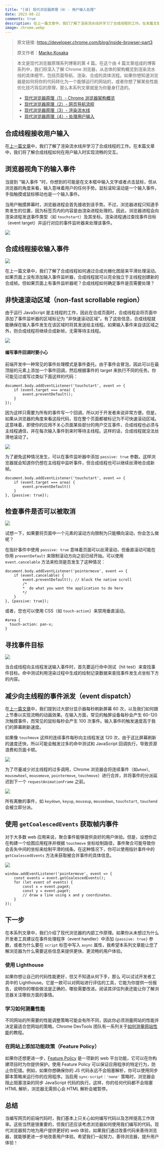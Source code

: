 ```yaml
---
title: "[译] 现代浏览器原理（4）- 用户输入处理"
date: 2023-08-22
comments: true
description: 在上一篇文章中，我们了解了渲染流水线并学习了合成线程的工作。在本篇文章中，我们将了解合成线程如何在用户输入时实现流畅的交互。
image: chrome.webp
---
```


> 原文链接: <https://developer.chrome.com/blog/inside-browser-part3>
>
> 原文作者：[Mariko Kosaka](https://developer.chrome.com/authors/kosamari/)

> 本文是现代浏览器原理系列博客的第 4 篇。在这个由 4 篇文章组成的博客系列中，我们将深入了解 Chrome 浏览器，从总体的架构概览到渲染流水线的具体细节，包括页面导航、渲染、合成的具体流程。如果你想知道浏览器是如何将你的代码转化为一个能够运行的网站的，或者你想了解某些性能优化技巧背后的原理，那么本系列文章就是为你量身打造的。
>
> - [现代浏览器原理（1）- Chrome 浏览器架构概览](https://juejin.cn/post/7269070543882027043)
> - [现代浏览器原理（2）- 网页导航流程](https://juejin.cn/post/7269225865619636259)
> - [现代浏览器原理（3）- 渲染流水线](https://juejin.cn/post/7269385060611047439)
> - [现代浏览器原理（4）- 处理用户输入](https://juejin.cn/post/7269321562683408399)

## 合成线程接收用户输入

在[上一篇文章](https://juejin.cn/post/7269385060611047439)中，我们了解了渲染流水线并学习了合成线程的工作。在本篇文章中，我们将了解合成线程如何在用户输入时实现流畅的交互。

## 浏览器视角下的输入事件

当提到 "输入事件 "时，你想到的可能是在文本框中输入文字或者点击鼠标，但从浏览器的角度来看，输入意味着用户的任何手势。鼠标滚轮滚动是一个输入事件，手指触摸或鼠标移动也是一个输入事件。

当用户触摸屏幕时，浏览器进程会首先接收到该手势。不过，浏览器进程只知道手势发生的位置，因为标签页内的内容是由渲染进程处理的。因此，浏览器进程会向渲染进程发送事件类型（如 `touchstart`）及其坐标。渲染进程通过查找事件目标（event target）并运行对应的事件监听器来处理该事件。

![](0.jpg)

## 合成线程接收输入事件

![](1.jpg)

在上一篇文章中，我们了解了合成线程如何通过合成光栅化图层来平滑处理滚动。如果页面上没有添加输入事件监听器，合成线程就可以完全独立于主线程创建新的合成帧。但如果页面上有事件监听器呢？合成线程如何确定事件是否需要处理？

## 非快速滚动区域（non-fast scrollable region）

由于运行 JavaScript 是主线程的工作，因此在合成页面时，合成线程会将页面中添加了事件监听器的区域标记为 "非快速滚动区域"。有了这些信息，合成线程就能确保在输入事件发生在该区域时将其发送给主线程。如果输入事件来自该区域之外，则合成线程将继续合成新帧，无需等待主线程。

![](2.jpg)

#### 编写事件回调时要小心

前端开发中一种常见的事件处理模式是事件委托。由于事件会冒泡，因此可以在最顶层的元素上添加一个事件回调，然后根据事件的 target 来执行不同的任务。你可能见过或写过类似下面这样的代码：

```
document.body.addEventListener('touchstart', event => {
    if (event.target === area) {
        event.preventDefault();
    }
});
```

因为这样只需要为所有的事件写一个回调，所以对于开发者来说非常方便。但是，如果从浏览器的角度来看这段代码，现在整个页面都被标记为不可快速滚动区域。这意味着，即使你的应用不关心页面某些部分的用户交互事件，合成线程也必须与主线程通信，并在每次输入事件到来时等待主线程。这样的话，合成线程就没法丝滑地滚动了。

![](3.jpg)

为了避免这种情况发生，可以在事件监听器中添加 `passive: true` 参数。这样浏览器就会知道你仍想在主线程中监听事件，但合成线程也可以继续丝滑地合成新帧。

```
document.body.addEventListener('touchstart', event => {
    if (event.target === area) {
        event.preventDefault()
    }
}, {passive: true});
```

## 检查事件是否可以被取消

![](4.jpg)

试想一下，如果要将页面中一个元素的滚动方向限制为只能横向滚动，你会怎么做呢？

在指针事件中使用 `passive: true` 意味着页面可以丝滑滚动，但垂直滚动可能在你用 `preventDefault` 来限制滚动方向之前已经开始。可以使用 `event.cancelable` 方法来检测是否发生了这种情况：

```
document.body.addEventListener('pointermove', event => {
    if (event.cancelable) {
        event.preventDefault(); // block the native scroll
        /*
        *  do what you want the application to do here
        */
    }
}, {passive: true});
```

或者，您也可以使用 CSS（如 `touch-action`）来禁用垂直滚动。

```
#area {
  touch-action: pan-x;
}
```

## 寻找事件目标

![](5.jpg)

当合成线程向主线程发送输入事件时，首先要运行命中测试（hit test）来查找事件目标。命中测试利用渲染过程中生成的绘制记录数据来查找事件发生点坐标下方的内容。

## 减少向主线程的事件派发（event dispatch）

在[上一篇文章](https://juejin.cn/post/7269385060611047439)中，我们提到过大部分显示器每秒刷新屏幕 60 次，以及我们如何跟上节奏以实现流畅的动画效果。在输入方面，常见的触屏设备每秒会产生 60-120 次触摸事件，而常见的鼠标每秒会产生 100 次事件。输入事件的触发速度高于我们的屏幕刷新速度。

如果像 `touchmove` 这样的连续事件每秒向主线程发送 120 次，由于这比屏幕刷新的速度还快，所以可能会触发过多的命中测试和 JavaScript 回调执行，导致资源浪费和页面卡顿。

![](6.jpg)

为了尽量减少对主线程的过多调用，Chrome 浏览器会将连续事件（如`wheel`, `mousewheel`, `mousemove`, `pointermove`, `touchmove`）进行合并，并将事件的分派延迟到下一个 `requestAnimationFrame` 之前。

![](7.jpg)

所有离散的事件，如 `keydown`, `keyup`, `mouseup`, `mousedown`, `touchstart`, `touchend` 会被立即分派。

## 使用 `getCoalescedEvents` 获取帧内事件

对于大多数 web 应用来说，聚合事件能够提供良好的用户体验。但是，设想你正在构建一个绘图应用程序并根据 `touchmove` 坐标绘制路径，事件聚合可能导致你会丢失中间的坐标来绘制平滑的线条。在这种情况下，你可以使用指针事件中的 `getCoalescedEvents` 方法来获取被合并事件的具体信息。

![](8.jpg)

```
window.addEventListener('pointermove', event => {
    const events = event.getCoalescedEvents();
    for (let event of events) {
        const x = event.pageX;
        const y = event.pageY;
        // draw a line using x and y coordinates.
    }
});
```

## 下一步

在本系列文章中，我们介绍了现代浏览器的内部工作原理。如果你从未想过为什么开发者工具建议在事件处理程序（event handler）中添加 `{passive: true}` 参数，或者为什么要在 `script` 标签中写入 `async` 属性，我希望本系列文章能让您了解浏览器为什么需要这些信息来提供更快、更流畅的用户体验。

### 使用 Lighthouse

如果你想让自己的代码性能更好，但又不知道从何下手，那么 可以试试开发者工具中的 Lighthouse。它是一款可以对网站进行评估的工具，它能为你提供一份报告，说明你的哪些做法是正确的，哪些需要改进。阅读其评估列表还能让你了解浏览器关注哪些方面的事情。

### 学习如何测量性能

不同网站的所需要的性能调整策略可能会有所不同，因此你必须测量网站的性能并决定最适合您网站的策略。Chrome DevTools 团队有一系列关于[如何测量网站性能](https://developers.google.com/web/tools/chrome-devtools/speed/get-started)的教程。

### 在网站上添加功能政策（Feature Policy）

如果你还想更进一步，[Feature Policy](https://developers.google.com/web/updates/2018/06/feature-policy) 是一项新的 web 平台功能，它可以在你构建项目时为你提供保护。使用 Feature Policy 可以保证应用程序的特定行为，防止你犯错。例如，如果你想确保你的 JS 代码永远不会阻塞解析，你可以使用同步脚本策略来运行你的应用程序。当启用 `sync-script：'none'` 策略时，浏览器会阻止阻塞渲染的同步 JavaScript 代码的执行。这样，你的任何代码都不会阻塞 HTML 解析，浏览器无需担心会 HTML 解析会被暂停。

## 总结

当编写网页的前端代码时，我们基本上只关心如何编写代码以及怎样提高工作效率。这些当然是很重要的，但我们还应该考虑浏览器如何使用我们编写的代码。现代浏览器努力地为用户提供更好的 web 体验，如果我们通过改善代码来善待浏览器，就能够更进一步地改善用户体验。希望我们一起努力，善待浏览器，提升用户体验！
